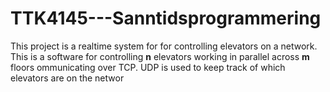 # TTK4145---Sanntidsprogrammering

This project is a realtime system for for controlling elevators on a network. This is a software for controlling **n** elevators working in parallel across **m** floors ommunicating over TCP. UDP is used to keep track of which elevators are on the networ
